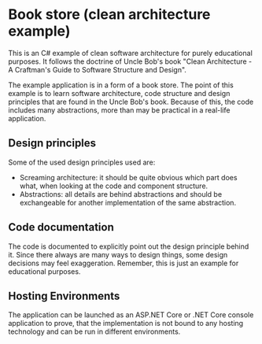 # Book store (clean architecture example)

This is an C# example of clean software architecture for purely educational
purposes. It follows the doctrine of Uncle Bob's book "Clean Architecture - A
Craftman's Guide to Software Structure and Design".

The example application is in a form of a book store. The point of this example
is to learn software architecture, code structure and design principles that are
found in the Uncle Bob's book. Because of this, the code includes many
abstractions, more than may be practical in a real-life application.

## Design principles

Some of the used design principles used are:

- Screaming architecture: it should be quite obvious which part does what, when
  looking at the code and component structure.
- Abstractions: all details are behind abstractions and should be exchangeable
  for another implementation of the same abstraction.

## Code documentation

The code is documented to explicitly point out the design principle behind it.
Since there always are many ways to design things, some design decisions may
feel exaggeration. Remember, this is just an example for educational purposes.

## Hosting Environments

The application can be launched as an ASP.NET Core or .NET Core console
application to prove, that the implementation is not bound to any hosting
technology and can be run in different environments.

